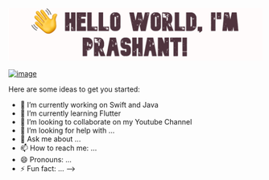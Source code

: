 ![Optional Text](/githubImg.png)

[![image](https://github.com/PrashantGaikwad-iOS/PrashantGaikwad-iOS/blob/master/githubImg.png)](https://github.com/PrashantGaikwad-iOS?tab=repositories)

Here are some ideas to get you started:

- 🔭 I’m currently working on Swift and Java
- 🌱 I’m currently learning Flutter
- 👯 I’m looking to collaborate on my Youtube Channel
- 🤔 I’m looking for help with ...
- 💬 Ask me about ...
- 📫 How to reach me: ...
- 😄 Pronouns: ...
- ⚡ Fun fact: ...
-->
